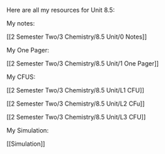Here are all my resources for Unit 8.5:

My notes: 

[[2 Semester Two/3 Chemistry/8.5 Unit/0 Notes]]


My One Pager: 

[[2 Semester Two/3 Chemistry/8.5 Unit/1 One Pager]]


My CFUS:

[[2 Semester Two/3 Chemistry/8.5 Unit/L1 CFU]]

[[2 Semester Two/3 Chemistry/8.5 Unit/L2 CFu]]

[[2 Semester Two/3 Chemistry/8.5 Unit/L3 CFU]]


My Simulation:

[[Simulation]]